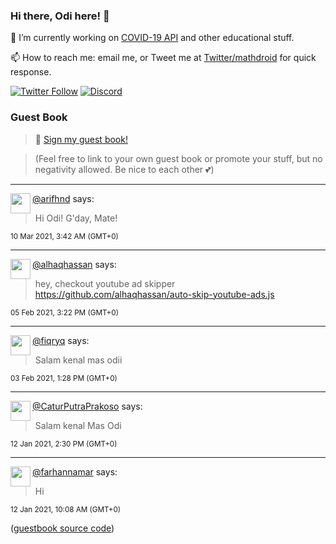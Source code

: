 ### Hi there, Odi here! 👋

🔭 I’m currently working on [COVID-19 API](https://github.com/covid-19-api) and other educational stuff.

📫 How to reach me: email me, or Tweet me at [Twitter/mathdroid](https://twitter.com/mathdroid) for quick response.

[![Twitter Follow](https://img.shields.io/twitter/follow/mathdroid?label=Follow&style=social)](https://twitter.com/mathdroid)
[![Discord](https://img.shields.io/discord/574799330406432769.svg?label=&logo=discord&logoColor=ffffff&color=7389D8&labelColor=6A7EC2)](https://discord.gg/HPxA6Ft)


### Guest Book

> 💬 [Sign my guest book!](https://mathdroid.now.sh)

> (Feel free to link to your own guest book or promote your stuff, but no negativity allowed. Be nice to each other 💕)

---

<!--START_SECTION:guestbook-->
<a href="https://github.com/arifhnd"><img align="left" width="32" height="32" src="https://www.github.com/arifhnd.png"></a> [@arifhnd](https://github.com/arifhnd) says:

> Hi Odi! G'day, Mate!

<sup>10 Mar 2021, 3:42 AM (GMT+0)</sup>


---

<a href="https://github.com/alhaqhassan"><img align="left" width="32" height="32" src="https://www.github.com/alhaqhassan.png"></a> [@alhaqhassan](https://github.com/alhaqhassan) says:

> hey, checkout youtube ad skipper https://github.com/alhaqhassan/auto-skip-youtube-ads.js

<sup>05 Feb 2021, 3:22 PM (GMT+0)</sup>


---

<a href="https://github.com/fiqryq"><img align="left" width="32" height="32" src="https://www.github.com/fiqryq.png"></a> [@fiqryq](https://github.com/fiqryq) says:

> Salam kenal mas odii

<sup>03 Feb 2021, 1:28 PM (GMT+0)</sup>


---

<a href="https://github.com/CaturPutraPrakoso"><img align="left" width="32" height="32" src="https://www.github.com/CaturPutraPrakoso.png"></a> [@CaturPutraPrakoso](https://github.com/CaturPutraPrakoso) says:

> Salam kenal Mas Odi

<sup>12 Jan 2021, 2:30 PM (GMT+0)</sup>


---

<a href="https://github.com/farhannamar"><img align="left" width="32" height="32" src="https://www.github.com/farhannamar.png"></a> [@farhannamar](https://github.com/farhannamar) says:

> Hi

<sup>12 Jan 2021, 10:08 AM (GMT+0)</sup>

<!--END_SECTION:guestbook-->
<!--GUESTBOOK_LIST [{"name":"arifhnd","message":"Hi Odi! G'day, Mate!","date":"10 Mar 2021, 3:42 AM (GMT+0)"},{"name":"alhaqhassan","message":"hey, checkout youtube ad skipper https://github.com/alhaqhassan/auto-skip-youtube-ads.js\n","date":"05 Feb 2021, 3:22 PM (GMT+0)"},{"name":"fiqryq","message":"Salam kenal mas odii","date":"03 Feb 2021, 1:28 PM (GMT+0)"},{"name":"CaturPutraPrakoso","message":"Salam kenal Mas Odi","date":"12 Jan 2021, 2:30 PM (GMT+0)"},{"name":"farhannamar","message":"Hi","date":"12 Jan 2021, 10:08 AM (GMT+0)"}]-->

([guestbook source code](https://github.com/mathdroid/guestbook))
